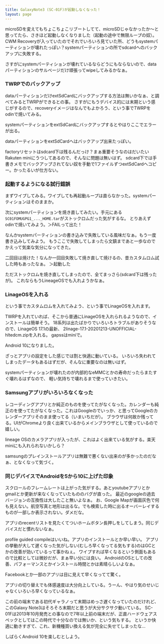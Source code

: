 ```yaml
---
title: GalaxyNote3 (SC-01F)が起動しなくなった！
layout: page
---
```

microSDを変えてもちょこちょこリブートしてて、microSDじゃなかったか〜と思ってたら、さきほど起動しなくなりました（起動の途中で無限ループの奴）。
CWM Recoveryが入っていたのでそれでいろいろ見ていた所、どうもsystemパーティションが壊れたっぽい？systemパーティションの所でsdcardへのバックアップに失敗する。

さすがにsystemパーティションが壊れているならどうにもならないので、dataパーティションのサルベージだけ頑張ってwipeしてみるかなぁ。

### TWRPでのバックアップ

dataパーティションだけextSdCardにバックアップする方法は無いかなぁ、と調べてみるとTWRPができるとの事。
さすがにもうデバイス的には末期という感じがするので、recoveryイメージはなんでもよかろう、という事でTWRPをodinで焼いてみる。

systemパーティションをextSdCardにバックアップするとやはりここでエラーが出る。

dataパーティションをextSdCardへはバックアップ出来たっぽい。

factoryリセットはsdcard下は残るんだっけ？まぁ重要そうなのはだいたい Rakuten miniにうつしてあるので、そんなに問題は無いはず。
sdcard下では手書きメモでバックアップされてない奴を手動で1ファイルずつextSdCardへコピー。かったるいが仕方ない。


### 起動するようになる試行錯誤

まずワイプしてみる。ワイプしても再起動ループは直らなかった。systemパーティションはそのままか。

次にsystemパーティションを焼き直してみたい。手元にある`SC01FOMUGPG1_..._HOME.tar`がストックロムだった気がするな。
とりあえずodinで焼いてみよう。＞FAILって出た！

なんかsystemパーティションの書き込みで失敗している風味だなぁ。もう一度書き込みしてみよう。
もうここで失敗してしまったら文鎮まであと一歩なのでかえって気楽な気分になってきた。

二回目は焼けた！なんか一回目失敗して焼き直して焼けるの、昔カスタムロム試した時もあったなぁ。
＞起動した

ただストックロムを焼き直してしまったので、全てまっさら(sdcard下は残ったが)。
これならもうLineageOSでも入れようかなぁ。

### LinageOSを入れる

という事でカスタムロムを入れてみよう、という事でLinageOSを入れます。

TWRPを入れていれば、そこから普通にLinageOSを入れられるようなので、インストールは簡単そう。
18系列は出たばかりでいろいろトラブルがありそうなので、LinageOS 17.1の最新、
2linage-17.1-20201213-UNOFFICIAL-hltedcm.zipを入れる。
gapssはminiで。

Android 10になりました。

ざっとアプリの設定をした感じでは割と快適に動いている。
いろいろ失われてしまったデータもあるはずだが、そんなに重要なのは無いはず。

systemパーティションが壊れたのが内部的なeMMCとかの寿命だったらまたすぐ壊れるはずなので、
軽い気持ちで壊れるまで使っていきたい。

### Samsungアプリがいろいろなくなった

レコーディングアプリとか純正のものを使ってたがなくなった。カレンダーも純正のを使ってたがなくなった。これはGoogleのでいっか、と思ってGoogleのカレンダーアプリそのまま使ってる（いまいちだが）。
ブラウザは何故か残ってる。UIがChromeより良く出来ているからメインブラウザとして使っているので嬉しい。

lineage OSのカメラアプリが入ったが、これはよく出来ている気がする。楽天miniにも入れられないかしら？

samsungのプレインストールアプリは無難で悪くない出来のが多かったのだなぁ、となくなって気づく。

### 同じデバイスでAndroidを5から10に上げた印象

スクロールのフレームレートは上がった気がする。あとyoutubeアプリとかgmailとか更新が来なくなっていたもののバグが直った。
最近のgoogleの過去バージョンの互換性は大したこと無いよなぁ。
お、Google Mapが画面灰色で何も見えない。航空写真と地形は出るな。でも検索した時に出るオーバーレイするものが一部しか表示されない。ダメだな。

アプリのrecentリストを見たくてついホームボタン長押しをしてしまう。同じデバイスだと慣れないなぁ。

profile guided compileはいいね。アプリのインストールとか早い早い。
アプリの挙動が大して遅くなった気がしない(むしろ早くなってる気もする)のはGCとかの改善が効いているって事かねぇ。
ワイプすれば早くなるという側面もあるので比較としては微妙だが、まぁ早い分には良い。
AndroidのOSとしての改善、パフォーマンスとかインストール時間とかは素晴らしいよなぁ。

Facebookとか一部のアプリは目に見えて早くなってて驚く。

アプリの切り替えでも体感速度は大分向上している。うーん、やはり気のせいじゃなくいろいろ早くなっているなぁ。

この前の端末である初代ギャラノって末期はめっさ遅くなっていたのだけれど、このGalaxy Note3はそろそろ末期だと思うが大分サクサク動いている。
SC-01Fは2013年10月発売との事なので7年以上前の端末だが、正直ハードウェアスペックとしてはこの時代で十分なのでは無いか、という気もする。
というか快適に動きすぎて、これ、新機種買い換える気が完全に失せてしまったな…

しばらくAndroid 10を楽しむとしよう。